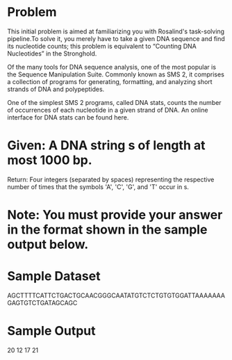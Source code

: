 # Problem

This initial problem is aimed at familiarizing you with Rosalind's task-solving pipeline.To solve it, you merely have to take
a given DNA sequence and find its nucleotide counts; this problem is equivalent to “Counting DNA Nucleotides” in the 
Stronghold.

Of the many tools for DNA sequence analysis, one of the most popular is the Sequence Manipulation Suite. Commonly known as 
SMS 2, it comprises a collection of programs for generating, formatting, and analyzing short strands of DNA and polypeptides.

One of the simplest SMS 2 programs, called DNA stats, counts the number of occurrences of each nucleotide in a given strand of
DNA. An online interface for DNA stats can be found here.

# Given: A DNA string s of length at most 1000 bp.

Return: Four integers (separated by spaces) representing the respective number of times that the symbols 'A', 'C', 'G', and 
'T' occur in s.

# Note: You must provide your answer in the format shown in the sample output below.
# Sample Dataset

AGCTTTTCATTCTGACTGCAACGGGCAATATGTCTCTGTGTGGATTAAAAAAAGAGTGTCTGATAGCAGC

# Sample Output

20 12 17 21
